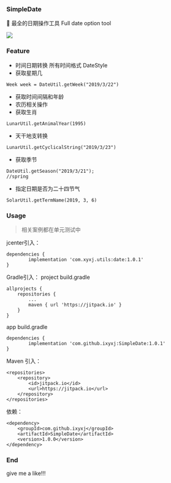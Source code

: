 ### SimpleDate
:dash: 最全的日期操作工具 Full date option tool

[![](https://jitpack.io/v/ixyxj/SimpleDate.svg)](https://jitpack.io/#ixyxj/SimpleDate)

### Feature
- 时间日期转换 所有时间格式 DateStyle
- 获取星期几
```
Week week = DateUtil.getWeek("2019/3/22")
```
- 获取时间间隔和年龄
- 农历相关操作
- 获取生肖
```
LunarUtil.getAnimalYear(1995)
```
- 天干地支转换
```
LunarUtil.getCyclicalString("2019/3/23")
```
- 获取季节
```
DateUtil.getSeason("2019/3/21");
//spring
```
- 指定日期是否为二十四节气
```
SolarUtil.getTermName(2019, 3, 6)
```

### Usage
> 相关案例都在单元测试中

jcenter引入：
```
dependencies {
        implementation 'com.xyxj.utils:date:1.0.1'
}
```

Gradle引入：
project build.gradle
```
allprojects {
    repositories {
        ...
        maven { url 'https://jitpack.io' }
    }
}
```
app build.gradle
```
dependencies {
        implementation 'com.github.ixyxj:SimpleDate:1.0.1'
}
```

Maven 引入：
```
<repositories>
    <repository>
        <id>jitpack.io</id>
        <url>https://jitpack.io</url>
    </repository>
</repositories>
```
依赖：
```
<dependency>
    <groupId>com.github.ixyxj</groupId>
    <artifactId>SimpleDate</artifactId>
    <version>1.0.0</version>
</dependency>
```

### End
give me a like!!!
